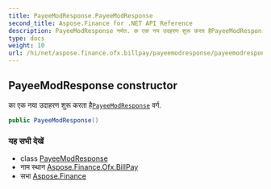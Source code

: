 ```yaml
---
title: PayeeModResponse.PayeeModResponse
second_title: Aspose.Finance for .NET API Reference
description: PayeeModResponse नर्मत. क एक नय उदहरण शुरू करत हैPayeeModResponse वर्ग.
type: docs
weight: 10
url: /hi/net/aspose.finance.ofx.billpay/payeemodresponse/payeemodresponse/
---
```

## PayeeModResponse constructor

का एक नया उदाहरण शुरू करता है[`PayeeModResponse`](../) वर्ग.

```csharp
public PayeeModResponse()
```

### यह सभी देखें

* class [PayeeModResponse](../)
* नाम स्थान [Aspose.Finance.Ofx.BillPay](../../payeemodresponse/)
* सभा [Aspose.Finance](../../../)


